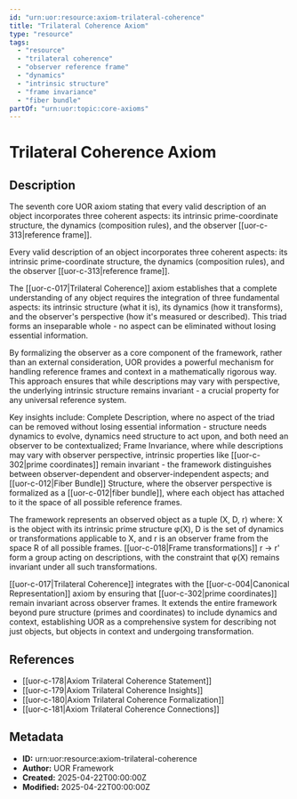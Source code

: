 ```yaml
---
id: "urn:uor:resource:axiom-trilateral-coherence"
title: "Trilateral Coherence Axiom"
type: "resource"
tags:
  - "resource"
  - "trilateral coherence"
  - "observer reference frame"
  - "dynamics"
  - "intrinsic structure"
  - "frame invariance"
  - "fiber bundle"
partOf: "urn:uor:topic:core-axioms"
---
```


# Trilateral Coherence Axiom

## Description

The seventh core UOR axiom stating that every valid description of an object incorporates three coherent aspects: its intrinsic prime-coordinate structure, the dynamics (composition rules), and the observer [[uor-c-313|reference frame]].

Every valid description of an object incorporates three coherent aspects: its intrinsic prime-coordinate structure, the dynamics (composition rules), and the observer [[uor-c-313|reference frame]].

The [[uor-c-017|Trilateral Coherence]] axiom establishes that a complete understanding of any object requires the integration of three fundamental aspects: its intrinsic structure (what it is), its dynamics (how it transforms), and the observer's perspective (how it's measured or described). This triad forms an inseparable whole - no aspect can be eliminated without losing essential information.

By formalizing the observer as a core component of the framework, rather than an external consideration, UOR provides a powerful mechanism for handling reference frames and context in a mathematically rigorous way. This approach ensures that while descriptions may vary with perspective, the underlying intrinsic structure remains invariant - a crucial property for any universal reference system.

Key insights include: Complete Description, where no aspect of the triad can be removed without losing essential information - structure needs dynamics to evolve, dynamics need structure to act upon, and both need an observer to be contextualized; Frame Invariance, where while descriptions may vary with observer perspective, intrinsic properties like [[uor-c-302|prime coordinates]] remain invariant - the framework distinguishes between observer-dependent and observer-independent aspects; and [[uor-c-012|Fiber Bundle]] Structure, where the observer perspective is formalized as a [[uor-c-012|fiber bundle]], where each object has attached to it the space of all possible reference frames.

The framework represents an observed object as a tuple (X, D, r) where: X is the object with its intrinsic prime structure φ(X), D is the set of dynamics or transformations applicable to X, and r is an observer frame from the space R of all possible frames. [[uor-c-018|Frame transformations]] r → r' form a group acting on descriptions, with the constraint that φ(X) remains invariant under all such transformations.

[[uor-c-017|Trilateral Coherence]] integrates with the [[uor-c-004|Canonical Representation]] axiom by ensuring that [[uor-c-302|prime coordinates]] remain invariant across observer frames. It extends the entire framework beyond pure structure (primes and coordinates) to include dynamics and context, establishing UOR as a comprehensive system for describing not just objects, but objects in context and undergoing transformation.

## References

- [[uor-c-178|Axiom Trilateral Coherence Statement]]
- [[uor-c-179|Axiom Trilateral Coherence Insights]]
- [[uor-c-180|Axiom Trilateral Coherence Formalization]]
- [[uor-c-181|Axiom Trilateral Coherence Connections]]

## Metadata

- **ID:** urn:uor:resource:axiom-trilateral-coherence
- **Author:** UOR Framework
- **Created:** 2025-04-22T00:00:00Z
- **Modified:** 2025-04-22T00:00:00Z
